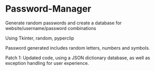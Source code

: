 # Password-Manager
Generate random passwords and create a database for website/username/password combinations

Using Tkinter, random, pyperclip 

Password generated includes random letters, numbers and symbols.

Patch 1: Updated code, using a JSON dictionary database, as well as exception handling for user experience.

